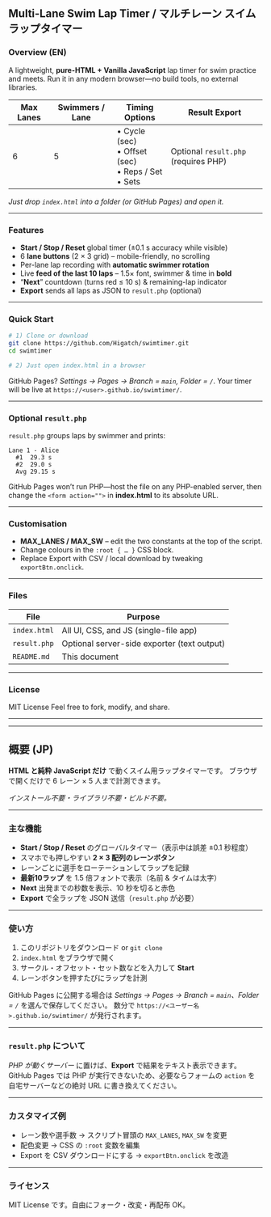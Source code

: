 ## Multi-Lane Swim Lap Timer / マルチレーン スイムラップタイマー

### Overview (EN)

A lightweight, **pure-HTML + Vanilla JavaScript** lap timer for swim practice and meets.
Run it in any modern browser—no build tools, no external libraries.

| Max Lanes | Swimmers / Lane | Timing Options                                                  | Result Export                        |
| --------- | --------------- | --------------------------------------------------------------- | ------------------------------------ |
| 6         | 5               | • Cycle (sec)  <br>• Offset (sec)  <br>• Reps / Set  <br>• Sets | Optional `result.php` (requires PHP) |

*Just drop `index.html` into a folder (or GitHub Pages) and open it.*

---

### Features

* **Start / Stop / Reset** global timer (±0.1 s accuracy while visible)
* 6 **lane buttons** (2 × 3 grid) – mobile-friendly, no scrolling
* Per-lane lap recording with **automatic swimmer rotation**
* Live **feed of the last 10 laps** – 1.5× font, swimmer & time in **bold**
* “**Next**” countdown (turns red ≤ 10 s) & remaining-lap indicator
* **Export** sends all laps as JSON to `result.php` (optional)

---

### Quick Start

```bash
# 1) Clone or download
git clone https://github.com/Higatch/swimtimer.git
cd swimtimer

# 2) Just open index.html in a browser
```

GitHub Pages?
*Settings → Pages → Branch = `main`, Folder = `/`*.
Your timer will be live at `https://<user>.github.io/swimtimer/`.

---

### Optional `result.php`

`result.php` groups laps by swimmer and prints:

```
Lane 1 - Alice
  #1  29.3 s
  #2  29.0 s
  Avg 29.15 s
```

GitHub Pages won’t run PHP—host the file on any PHP-enabled server,
then change the `<form action="">` in **index.html** to its absolute URL.

---

### Customisation

* **MAX\_LANES / MAX\_SW** – edit the two constants at the top of the script.
* Change colours in the `:root { … }` CSS block.
* Replace Export with CSV / local download by tweaking `exportBtn.onclick`.

---

### Files

| File         | Purpose                                     |
| ------------ | ------------------------------------------- |
| `index.html` | All UI, CSS, and JS (single-file app)       |
| `result.php` | Optional server-side exporter (text output) |
| `README.md`  | This document                               |

---

### License

MIT License
Feel free to fork, modify, and share.

---

---

## 概要 (JP)

**HTML と純粋 JavaScript だけ** で動くスイム用ラップタイマーです。
ブラウザで開くだけで 6 レーン × 5 人まで計測できます。

*インストール不要・ライブラリ不要・ビルド不要。*

---

### 主な機能

* **Start / Stop / Reset** のグローバルタイマー（表示中は誤差 ±0.1 秒程度）
* スマホでも押しやすい **2 × 3 配列のレーンボタン**
* レーンごとに選手をローテーションしてラップを記録
* **最新10ラップ** を 1.5 倍フォントで表示（名前 & タイムは太字）
* **Next** 出発までの秒数を表示、10 秒を切ると赤色
* **Export** で全ラップを JSON 送信（`result.php` が必要）

---

### 使い方

1. このリポジトリをダウンロード or `git clone`
2. `index.html` をブラウザで開く
3. サークル・オフセット・セット数などを入力して **Start**
4. レーンボタンを押すたびにラップを計測

GitHub Pages に公開する場合は
*Settings → Pages → Branch = `main`、Folder = `/`* を選んで保存してください。
数分で `https://<ユーザー名>.github.io/swimtimer/` が発行されます。

---

### `result.php` について

*PHP が動くサーバー* に置けば、**Export** で結果をテキスト表示できます。
GitHub Pages では PHP が実行できないため、必要ならフォームの `action` を
自宅サーバーなどの絶対 URL に書き換えてください。

---

### カスタマイズ例

* レーン数や選手数 → スクリプト冒頭の `MAX_LANES`, `MAX_SW` を変更
* 配色変更 → CSS の `:root` 変数を編集
* Export を CSV ダウンロードにする → `exportBtn.onclick` を改造

---

### ライセンス

MIT License です。自由にフォーク・改変・再配布 OK。
